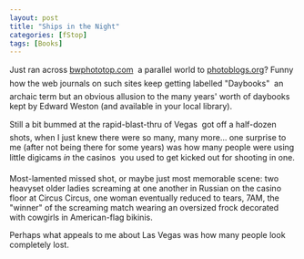 ```yaml
---
layout: post
title: "Ships in the Night"
categories: [fStop]
tags: [Books]
---
```

Just ran across <a href="http://bwphototop.com/bwphototop/">bwphototop.com</a> &#151; a parallel world to <a href="http://www.photoblogs.org/">photoblogs.org</a>? Funny how the web journals on such sites keep getting labelled "Daybooks" &#151; an archaic term but an obvious allusion to the many years' worth of daybooks kept by Edward Weston (and available in your local library).

Still a bit bummed at the rapid-blast-thru of Vegas &#151; got off a half-dozen shots, when I just knew there were so many, many more... one surprise to me (after not being there for some years) was how many people were using little digicams <i>in</i> the casinos &#151; you used to get kicked out for shooting in one.

Most-lamented missed shot, or maybe just most memorable scene: two heavyset older ladies screaming at one another in Russian on the casino floor at Circus Circus, one woman eventually reduced to tears, 7AM, the "winner" of the screaming match wearing an oversized frock decorated with cowgirls in American-flag bikinis.

Perhaps what appeals to me about Las Vegas was how many people look completely lost.
